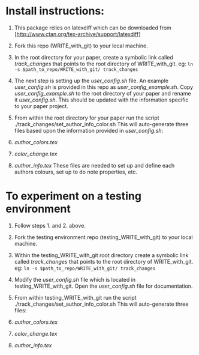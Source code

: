 # Install instructions:

1. This package relies on latexdiff which can be downloaded from [http://www.ctan.org/tex-archive/support/latexdiff]

2. Fork this repo (WRITE_with_git) to your local machine.

4. In the root directory for your paper, create a symbolic link called *track_changes* that points to the root directory of WRITE_with_git. eg: 
 `ln -s $path_to_repo/WRITE_with_git/ track_changes`

5. The next step is setting up the *user_config.sh* file. An example *user_config.sh* is provided in this repo as *user_config_example.sh*. Copy *user_config_example.sh* to the root directory of your paper and rename it *user_config.sh*. This should be updated with the information specific to your paper project.

6. From within the root directory for your paper run the script ./track_changes/set_author_info_color.sh This will auto-generate three files based upon the information provided in *user_config.sh*:
  1. *author_colors.tex*
  1. *color_change.tex*
  1. *author_info.tex*
  These files are needed to set up and define each authors colours, set up to do note properties, etc.

# To experiment on a testing environment

1. Follow steps 1. and 2. above.

3. Fork the testing environment repo (testing_WRITE_with_git) to your local machine. 

4. Within the testing_WRITE_with_git root directory create a symbolic link called *track_changes* that points to the root directory of WRITE_with_git. eg: 
 `ln -s $path_to_repo/WRITE_with_git/ track_changes`

5. Modify the *user_config.sh* file which is located in testing_WRITE_with_git. Open the *user_config.sh* file for documentation.

6. From within testing_WRITE_with_git run the script ./track_changes/set_author_info_color.sh This will auto-generate three files:
  1. *author_colors.tex*
  1. *color_change.tex*
  1. *author_info.tex*
